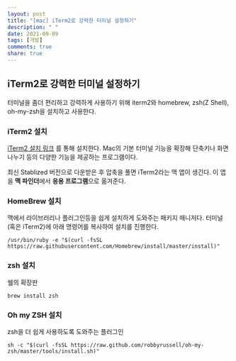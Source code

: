 ```yaml
---
layout: post
title: "[mac] iTerm2로 강력한 터미널 설정하기"
description: " "
date: 2021-09-09
tags: [개발]
comments: true
share: true
---
```


## iTerm2로 강력한 터미널 설정하기

터미널을 좀더 편리하고 강력하게 사용하기 위해 iterm2와 homebrew, zsh(Z Shell), oh-my-zsh을 설치하고 사용한다.

### iTerm2 설치

[iTerm2 설치 링크](https://www.iterm2.com/) 를 통해 설치한다. Mac의 기본 터미널 기능을 확장해 단축키나 화면 나누기 등의 다양한 기능을 제공하는 프로그램이다.

최신 Stablized 버전으로 다운받은 후 압축을 풀면 iTerm2라는 맥 앱이 생긴다. 이 앱을 **맥 파인더**에서 **응용 프로그램**으로 옮겨준다.

### HomeBrew 설치

맥에서 라이브러리나 플러그인등을 쉽게 설치하게 도와주는 패키지 매니저다. 터미널(혹은 iTerm2)에 아래 명령어를 복사하여 설치를 진행한다.

```
/usr/bin/ruby -e "$(curl -fsSL https://raw.githubusercontent.com/Homebrew/install/master/install)"
```

### zsh 설치

쉘의 확장판

```
brew install zsh
```

### Oh my ZSH 설치

zsh을 더 쉽게 사용하도록 도와주는 플러그인

```
sh -c "$(curl -fsSL https://raw.github.com/robbyrussell/oh-my-zsh/master/tools/install.sh)"
```

